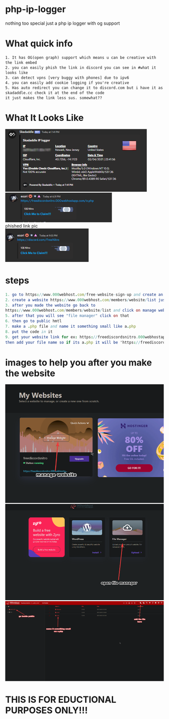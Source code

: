 # php-ip-logger
nothing too special just a php ip logger with og support

# What quick info
    1. It has OG(open graph) support which means u can be creative with the link embed
    2. you can easily phish the link in discord you can see in #what it looks like
    3. can detect vpns [very buggy with phones] due to ipv6
    4. you can easily add cookie logging if you're creative
    5. Has auto redirect you can change it to discord.com but i have it as skadaddle.cc check it at the end of the code
    it just makes the link less sus. somewhat??
    

# What It Looks Like
![](ip1.png)  
![](linkOG.png)    
phished link pic   
![](phished.png)

#  steps
```Nim
1. go to https://www.000webhost.com/free-website-sign-up and create an acc
2. create a website https://www.000webhost.com/members/website/list just do it real quick
3. after you made the website go back to 
https://www.000webhost.com/members/website/list and click on manage website on ur site
5. after that you will see "file manager" click on that
6. then go to public hmtl
7. make a .php file and name it something small like a.php
8. put the code in it
9. get your website link for ex: https://freediscordsnitro.000webhostapp.com/
then add your file name so if its a.php it will be 'https://freediscordsnitro.000webhostapp.com/a.php'
```
# images to help you after you make the website
![](step1.png)
![](step2.png)
![](step3.png)


# THIS IS FOR EDUCTIONAL PURPOSES ONLY!!!
